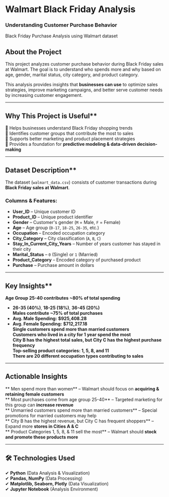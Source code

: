 # Walmart Black Friday Analysis
### Understanding Customer Purchase Behavior

Black Friday Purchase Analysis using Walmart dataset

## About the Project
This project analyzes customer purchase behavior during Black Friday sales at Walmart. The goal is to understand who spends more and why based on age, gender, marital status, city category, and product category. 

This analysis provides insights that **businesses can use** to optimize sales strategies, improve marketing campaigns, and better serve customer needs by increasing customer engagement.

---

## Why This Project is Useful**
🔹 Helps businesses understand Black Friday shopping trends  
🔹 Identifies customer groups that contribute the most to sales  
🔹 Supports better marketing and product placement strategies  
🔹 Provides a foundation for **predictive modeling & data-driven decision-making**  

---


## Dataset Description**
The dataset (`walmart_data.csv`) consists of customer transactions during **Black Friday sales at Walmart**. 

### Columns & Features:
- **User_ID** – Unique customer ID  
- **Product_ID** – Unique product identifier  
- **Gender** – Customer's gender (`M` = Male, `F` = Female)  
- **Age** – Age group (`0-17`, `18-25`, `26-35`, etc.)  
- **Occupation** – Encoded occupation category  
- **City_Category** – City classification (`A`, `B`, `C`)  
- **Stay_In_Current_City_Years** – Number of years customer has stayed in their city  
- **Marital_Status** – `0` (Single) or `1` (Married)  
- **Product_Category** – Encoded category of purchased product  
- **Purchase** – Purchase amount in dollars  

---

## Key Insights**
**Age Group 25-40 contributes ~80% of total spending**
   - **26-35 (40%)**, **18-25 (18%)**, **36-45 (20%)**  
**Males contribute ~75% of total purchases**  
   -  **Avg. Male Spending:** **$925,408.28**  
   -  **Avg. Female Spending:** **$712,217.18**  
**Single customers spend more than married customers**  
**Customers who lived in a city for 1 year spend the most**  
**City B has the highest total sales, but City C has the highest purchase frequency**  
**Top-selling product categories: 1, 5, 8, and 11**  
**There are 20 different occupation types contributing to sales**  

---

## Actionable Insights
** Men spend more than women** – Walmart should focus on **acquiring & retaining female customers**  
** Most purchases come from age group 25-40** – Targeted marketing for this group can **increase revenue**  
** Unmarried customers spend more than married customers** – Special promotions for married customers may help  
** City B has the highest revenue, but City C has frequent shoppers** – Expand more **stores in Cities A & C**  
** Product Categories 1, 5, 8, & 11 sell the most** – Walmart should **stock and promote these products more**  

---

## **🛠 Technologies Used**
✔ **Python** (Data Analysis & Visualization)  
✔ **Pandas, NumPy** (Data Processing)  
✔ **Matplotlib, Seaborn, Plotly** (Data Visualization)  
✔ **Jupyter Notebook** (Analysis Environment) 
